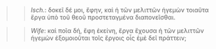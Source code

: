 

>>  *Isch.*: δοκεῖ δέ μοι, ἔφην, καὶ ἡ τῶν μελιττῶν ἡγεμὼν τοιαῦτα ἔργα ὑπὸ τοῦ θεοῦ προστεταγμένα διαπονεῖσθαι.



>>  *Wife*: καὶ ποῖα δή, ἔφη ἐκείνη, ἔργα ἔχουσα ἡ τῶν μελιττῶν ἡγεμὼν ἐξομοιοῦται τοῖς ἔργοις οἷς ἐμὲ δεῖ πράττειν;